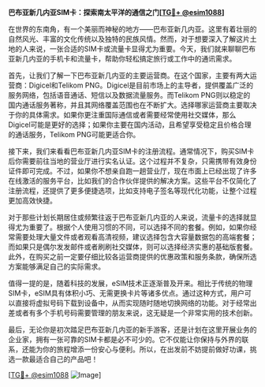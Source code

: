 **巴布亚新几内亚SIM卡：探索南太平洋的通信之门[[TG💪+ @esim1088](https://t.me/s/esim1088)]**

在世界的东南角，有一个美丽而神秘的地方——巴布亚新几内亚。这里有着壮丽的自然风光、丰富的文化传统以及独特的民族风情。然而，对于想要深入了解这片土地的人来说，一张合适的SIM卡或流量卡显得尤为重要。今天，我们就来聊聊巴布亚新几内亚的手机卡和流量卡，帮助你轻松搞定旅行或工作中的通讯需求。

首先，让我们了解一下巴布亚新几内亚的主要运营商。在这个国家，主要有两大运营商：Digicel和Telikom PNG。Digicel是目前市场上的主导者，提供覆盖广泛的服务网络，包括语音通话、短信以及数据流量服务。而Telikom PNG则以稳定的国内通话服务著称，并且其网络覆盖范围也在不断扩大。选择哪家运营商主要取决于你的具体需求。如果你更注重国际通信或者需要经常使用社交媒体，那么Digicel可能是更好的选择；如果你主要在国内活动，且希望享受稳定且价格合理的通话服务，Telikom PNG可能更适合你。

接下来，我们来看看巴布亚新几内亚SIM卡的注册流程。通常情况下，购买SIM卡后你需要前往当地的营业厅进行实名认证。这个过程并不复杂，只需携带有效身份证件即可完成。不过，如果你不想亲自跑一趟营业厅，现在市面上已经出现了许多在线激活的服务平台，比如我们的合作伙伴提供的解决方案。这些平台不仅简化了注册流程，还提供了更多便捷选项，比如支持电子签名等现代化功能，让整个过程更加高效快捷。

对于那些计划长期居住或频繁往返于巴布亚新几内亚的人来说，流量卡的选择就显得尤为重要了。根据个人使用习惯的不同，可以选择不同的套餐。例如，如果你经常需要处理大量文件或者观看高清视频，建议选择包含大容量数据包的高端套餐；而如果只是偶尔发发邮件或者刷刷社交媒体，则可以选择经济实惠的基础版套餐。此外，在购买之前一定要仔细比较各运营商提供的优惠政策和服务条款，确保所选方案能够满足自己的实际需求。

值得一提的是，随着科技的发展，eSIM技术正逐渐普及开来。相比于传统的物理SIM卡，eSIM具有体积小巧、无需更换卡片等诸多优点。通过这种方式，用户可以直接将虚拟号码下载到设备中，从而实现随时随地切换网络的功能。对于经常出差或者有多个手机号码需要管理的朋友来说，这无疑是一个非常实用的技术创新。

最后，无论你是初次踏足巴布亚新几内亚的新手游客，还是计划在这里开展业务的企业家，拥有一张可靠的SIM卡都是必不可少的。它不仅能让你保持与外界的联系，还能为你的旅程增添一份安心与便利。所以，在出发前不妨提前做好功课，挑选一款最适合自己的产品吧！

[[TG💪+ @esim1088](https://t.me/s/esim1088) ![Image](https://i.postimg.cc/4NQfJmqS/Snipaste-2025-05-13-00-14-12.png)]